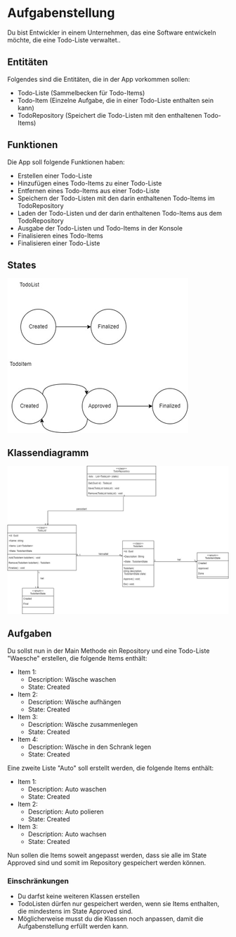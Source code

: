 ﻿# Aufgabenstellung
Du bist Entwickler in einem Unternehmen, das eine Software entwickeln möchte, die eine Todo-Liste verwaltet..

## Entitäten
Folgendes sind die Entitäten, die in der App vorkommen sollen:
- Todo-Liste (Sammelbecken für Todo-Items)
- Todo-Item (Einzelne Aufgabe, die in einer Todo-Liste enthalten sein kann)
- TodoRepository (Speichert die Todo-Listen mit den enthaltenen Todo-Items)

## Funktionen
Die App soll folgende Funktionen haben:
- Erstellen einer Todo-Liste
- Hinzufügen eines Todo-Items zu einer Todo-Liste
- Entfernen eines Todo-Items aus einer Todo-Liste
- Speichern der Todo-Listen mit den darin enthaltenen Todo-Items im TodoRepository
- Laden der Todo-Listen und der darin enthaltenen Todo-Items aus dem TodoRepository
- Ausgabe der Todo-Listen und Todo-Items in der Konsole
- Finalisieren eines Todo-Items
- Finalisieren einer Todo-Liste

## States
![States](
./Pictures/States.jpg)

## Klassendiagramm
![Klassendiagramm](
./Pictures/Klassendiagramm.jpg)

## Aufgaben
Du sollst nun in der Main Methode ein Repository und eine Todo-Liste "Waesche" erstellen, die folgende Items enthält:
- Item 1:
  - Description: Wäsche waschen
  - State: Created
- Item 2:
  - Description: Wäsche aufhängen
  - State: Created
- Item 3:
  - Description: Wäsche zusammenlegen
  - State: Created
- Item 4:
  - Description: Wäsche in den Schrank legen
  - State: Created

Eine zweite Liste "Auto" soll erstellt werden, die folgende Items enthält:
- Item 1:
  - Description: Auto waschen
  - State: Created
- Item 2:
  - Description: Auto polieren
  - State: Created
- Item 3:
  - Description: Auto wachsen
  - State: Created

Nun sollen die Items soweit angepasst werden, dass sie alle im State Approved sind und somit im Repository gespeichert werden können.

### Einschränkungen
- Du darfst keine weiteren Klassen erstellen
- TodoListen dürfen nur gespeichert werden, wenn sie Items enthalten, die mindestens im State Approved sind.
- Möglicherweise musst du die Klassen noch anpassen, damit die Aufgabenstellung erfüllt werden kann.

